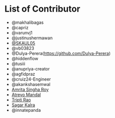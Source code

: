 ﻿# List of Contributor

- @makhalibagas
- @capriz
- @varunvj1
- @justinushermawan
- [@SKAUL05](https://github.com/SKAUL05)
- @vb03823
- @Dulya-Perera(https://github.com/Dulya-Perera)
- @hiddenflow
- @tusiii
- @anupriya-creator
- @agfidpraz
- @cruiz24-Engineer
- @akankshasemwal
- [Amrita Singha Roy](https://github.com/uzumakinaruto96)
- [Atreyo Mandal](https://github.com/Atreyo69)
- [Tripti Rao](https://github.com/Tripti19-Rao)
- [Sagar Kalra](https://github.com/kalrasagar)
- @innatepanda

